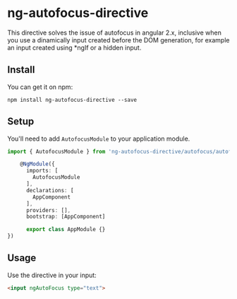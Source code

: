 # ng-autofocus-directive

This directive solves the issue of autofocus in angular 2.x, inclusive when you use a dinamically input created before the DOM generation, for example an input created using *ngIf or a hidden input.

## Install

You can get it on npm:

`npm install ng-autofocus-directive --save`

## Setup

You'll need to add `AutofocusModule` to your application module.

```typescript
import { AutofocusModule } from 'ng-autofocus-directive/autofocus/autofocus.module';

    @NgModule({
      imports: [
        AutofocusModule
      ],
      declarations: [
        AppComponent
      ],
      providers: [],
      bootstrap: [AppComponent]

      export class AppModule {}
})
```

## Usage
Use the directive in your input:

```html
<input ngAutoFocus type="text">
```